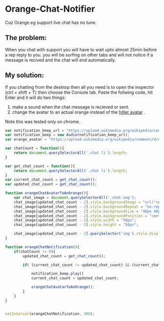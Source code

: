 # Orange-Chat-Notifier
Cuz Orange.eg support live chat has no tune.

## The problem:
When you chat with support you will have to wait upto almost 25min before a rep reply to you.
you will be surfing on other tabs and will not notice if a message is recived and the chat will end automatically.

## My solution:
If you chatting from the desktop then all you need is to open the inspector (ctrl + shift + T) then choose the Console tab.
Paste the follwing code, hit Enter and it will do two things:
1. make a sound when the chat message is recieved or sent.
2. change the avatar to an actual orange instead of the [hitler avatar](https://livechat.orange.eg/chat/images/agent.png) .

Note this was tested only on chrome.
```javascript
var notification_beep_url = "https://upload.wikimedia.org/wikipedia/commons/d/df/Chord2_%21_%28Ab-C-D-G%29.mp3";
var notification_beep = new Audio(notification_beep_url);
var orange_avatar = "https://upload.wikimedia.org/wikipedia/commons/d/dc/Orange-fruit.png";

var chatCount = function(){
	return document.querySelectorAll('.chat li').length;
}

var get_chat_count = function(){
	return document.querySelectorAll('.chat li').length;
}
var current_chat_count = get_chat_count();
var updated_chat_count = get_chat_count();

function orangeChatAvatarToAnOrange(){
	var chat_image = document.querySelectorAll('.chat-img');
	chat_image[updated_chat_count - 2].style.backgroundImage = "url("+orange_avatar+")";
	chat_image[updated_chat_count - 2].style.backgroundRepeat = "no-repeat";
	chat_image[updated_chat_count - 2].style.backgroundSize = "40px 40px";
	chat_image[updated_chat_count - 2].style.backgroundPosition = "center";
	chat_image[updated_chat_count - 2].style.width = "50px";
	chat_image[updated_chat_count - 2].style.height = "50px";

	chat_image[updated_chat_count - 2].querySelector('img').style.display = 'none';
}

function orangeChatNotification(){
	if(chatCount != 0){
		updated_chat_count = get_chat_count();

		if( (current_chat_count != updated_chat_count) && (current_chat_count > 0) ){

			notification_beep.play()
			current_chat_count = updated_chat_count;

			orangeChatAvatarToAnOrange();
		}
	}
}


setInterval(orangeChatNotification, 300);
```
